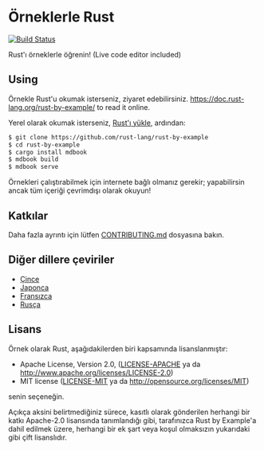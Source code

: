 # Örneklerle Rust

[![Build Status][travis-badge]][travis-repo]

[travis-badge]: https://travis-ci.com/rust-lang/rust-by-example.svg?branch=master
[travis-repo]: https://travis-ci.com/rust-lang/rust-by-example

Rust'ı örneklerle öğrenin! (Live code editor included)

## Using

Örnekle Rust'u okumak isterseniz, ziyaret edebilirsiniz. <https://doc.rust-lang.org/rust-by-example/>
to read it online.

Yerel olarak okumak isterseniz, [Rust'ı yükle], ardından:

```bash
$ git clone https://github.com/rust-lang/rust-by-example
$ cd rust-by-example
$ cargo install mdbook
$ mdbook build
$ mdbook serve
```

[Rust'ı yükle]: https://www.rust-lang.org/tools/install

Örnekleri çalıştırabilmek için internete bağlı olmanız gerekir; yapabilirsin
ancak tüm içeriği çevrimdışı olarak okuyun!

## Katkılar

Daha fazla ayrıntı için lütfen [CONTRIBUTING.md] dosyasına bakın.

[CONTRIBUTING.md]: https://github.com/rust-lang/rust-by-example/blob/master/CONTRIBUTING.md

## Diğer dillere çeviriler

* [Çince](https://github.com/rust-lang-cn/rust-by-example-cn)
* [Japonca](https://github.com/rust-lang-ja/rust-by-example-ja)
* [Fransızca](https://github.com/Songbird0/FR_RBE)
* [Rusça](https://github.com/ruRust/rust-by-example)

## Lisans

Örnek olarak Rust, aşağıdakilerden biri kapsamında lisanslanmıştır:

* Apache License, Version 2.0, ([LICENSE-APACHE](LICENSE-APACHE) ya da
  <http://www.apache.org/licenses/LICENSE-2.0>)
* MIT license ([LICENSE-MIT](LICENSE-MIT) ya da
  <http://opensource.org/licenses/MIT>)

senin seçeneğin.

Açıkça aksini belirtmediğiniz sürece, kasıtlı olarak gönderilen herhangi bir katkı
Apache-2.0 lisansında tanımlandığı gibi, tarafınızca Rust by Example'a dahil edilmek üzere,
herhangi bir ek şart veya koşul olmaksızın yukarıdaki gibi çift lisanslıdır.

